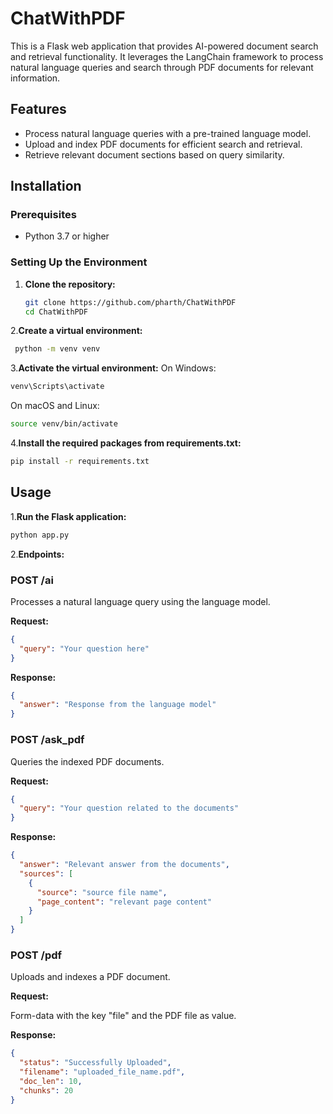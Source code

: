 # ChatWithPDF

This is a Flask web application that provides AI-powered document search and retrieval functionality. It leverages the LangChain framework to process natural language queries and search through PDF documents for relevant information.

## Features

- Process natural language queries with a pre-trained language model.
- Upload and index PDF documents for efficient search and retrieval.
- Retrieve relevant document sections based on query similarity.

## Installation

### Prerequisites

- Python 3.7 or higher

### Setting Up the Environment

1. **Clone the repository:**

   ```sh
   git clone https://github.com/pharth/ChatWithPDF
   cd ChatWithPDF
   ```
2.**Create a virtual environment:**

  ```sh
   python -m venv venv
```
3.**Activate the virtual environment:**
On Windows:

```sh
venv\Scripts\activate
```
On macOS and Linux:

```sh
source venv/bin/activate
```
4.**Install the required packages from requirements.txt:**

```sh
pip install -r requirements.txt
```

## Usage
1.**Run the Flask application:**

```sh
python app.py
```
2.**Endpoints:**

### POST /ai
  
  Processes a natural language query using the language model.

**Request:**

```json
{
  "query": "Your question here"
}
```
**Response:**

```json
{
  "answer": "Response from the language model"
}
```
### POST /ask_pdf

  Queries the indexed PDF documents.

**Request:**

```json
{
  "query": "Your question related to the documents"
}
```

**Response:**

```json
{
  "answer": "Relevant answer from the documents",
  "sources": [
    {
      "source": "source file name",
      "page_content": "relevant page content"
    }
  ]
}
```

### POST /pdf

Uploads and indexes a PDF document.

**Request:**

Form-data with the key "file" and the PDF file as value.

**Response:**

```json
{
  "status": "Successfully Uploaded",
  "filename": "uploaded_file_name.pdf",
  "doc_len": 10,
  "chunks": 20
}
```
